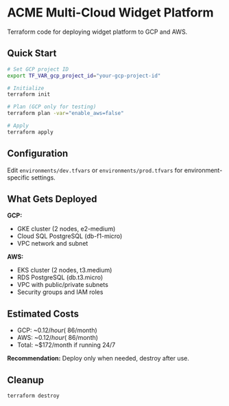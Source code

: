 # ACME Multi-Cloud Widget Platform

Terraform code for deploying widget platform to GCP and AWS.

## Quick Start

```bash
# Set GCP project ID
export TF_VAR_gcp_project_id="your-gcp-project-id"

# Initialize
terraform init

# Plan (GCP only for testing)
terraform plan -var="enable_aws=false"

# Apply
terraform apply
```

## Configuration

Edit `environments/dev.tfvars` or `environments/prod.tfvars` for environment-specific settings.

## What Gets Deployed

**GCP:**
- GKE cluster (2 nodes, e2-medium)
- Cloud SQL PostgreSQL (db-f1-micro)
- VPC network and subnet

**AWS:**
- EKS cluster (2 nodes, t3.medium)
- RDS PostgreSQL (db.t3.micro)
- VPC with public/private subnets
- Security groups and IAM roles

## Estimated Costs

- GCP: ~$0.12/hour (~$86/month)
- AWS: ~$0.12/hour (~$86/month)
- Total: ~$172/month if running 24/7

**Recommendation:** Deploy only when needed, destroy after use.

## Cleanup

```bash
terraform destroy
```
